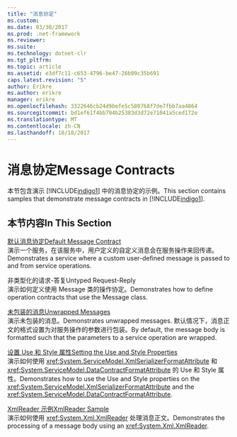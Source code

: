 ```yaml
---
title: "消息协定"
ms.custom: 
ms.date: 03/30/2017
ms.prod: .net-framework
ms.reviewer: 
ms.suite: 
ms.technology: dotnet-clr
ms.tgt_pltfrm: 
ms.topic: article
ms.assetid: e3df7c11-c653-4796-be47-26b09c35b691
caps.latest.revision: "5"
author: Erikre
ms.author: erikre
manager: erikre
ms.openlocfilehash: 3322646cb24d9befe5c580768f7de7fbb7aa4864
ms.sourcegitcommit: bd1ef61f4bb794b25383d3d72e71041a5ced172e
ms.translationtype: MT
ms.contentlocale: zh-CN
ms.lasthandoff: 10/18/2017
---
```

# <a name="message-contracts"></a><span data-ttu-id="a71d0-102">消息协定</span><span class="sxs-lookup"><span data-stu-id="a71d0-102">Message Contracts</span></span>
<span data-ttu-id="a71d0-103">本节包含演示 [!INCLUDE[indigo1](../../../../includes/indigo1-md.md)] 中的消息协定的示例。</span><span class="sxs-lookup"><span data-stu-id="a71d0-103">This section contains samples that demonstrate message contracts in [!INCLUDE[indigo1](../../../../includes/indigo1-md.md)].</span></span>  
  
## <a name="in-this-section"></a><span data-ttu-id="a71d0-104">本节内容</span><span class="sxs-lookup"><span data-stu-id="a71d0-104">In This Section</span></span>  
 [<span data-ttu-id="a71d0-105">默认消息协定</span><span class="sxs-lookup"><span data-stu-id="a71d0-105">Default Message Contract</span></span>](../../../../docs/framework/wcf/samples/default-message-contract.md)  
 <span data-ttu-id="a71d0-106">演示一个服务，在该服务中，用户定义的自定义消息会在服务操作来回传递。</span><span class="sxs-lookup"><span data-stu-id="a71d0-106">Demonstrates a service where a custom user-defined message is passed to and from service operations.</span></span>  
  
 <span data-ttu-id="a71d0-107">非类型化的请求-答复</span><span class="sxs-lookup"><span data-stu-id="a71d0-107">Untyped Request-Reply</span></span>  
 <span data-ttu-id="a71d0-108">演示如何定义使用 Message 类的操作协定。</span><span class="sxs-lookup"><span data-stu-id="a71d0-108">Demonstrates how to define operation contracts that use the Message class.</span></span>  
  
 [<span data-ttu-id="a71d0-109">未包装的消息</span><span class="sxs-lookup"><span data-stu-id="a71d0-109">Unwrapped Messages</span></span>](../../../../docs/framework/wcf/samples/unwrapped-messages.md)  
 <span data-ttu-id="a71d0-110">演示未包装的消息。</span><span class="sxs-lookup"><span data-stu-id="a71d0-110">Demonstrates unwrapped messages.</span></span> <span data-ttu-id="a71d0-111">默认情况下，消息正文的格式设置为对服务操作的参数进行包装。</span><span class="sxs-lookup"><span data-stu-id="a71d0-111">By default, the message body is formatted such that the parameters to a service operation are wrapped.</span></span>  
  
 [<span data-ttu-id="a71d0-112">设置 Use 和 Style 属性</span><span class="sxs-lookup"><span data-stu-id="a71d0-112">Setting the Use and Style Properties</span></span>](../../../../docs/framework/wcf/samples/setting-the-use-and-style-properties.md)  
 <span data-ttu-id="a71d0-113">演示如何使用 <xref:System.ServiceModel.XmlSerializerFormatAttribute> 和 <xref:System.ServiceModel.DataContractFormatAttribute> 的 Use 和 Style 属性。</span><span class="sxs-lookup"><span data-stu-id="a71d0-113">Demonstrates how to use the Use and Style properties on the <xref:System.ServiceModel.XmlSerializerFormatAttribute> and the <xref:System.ServiceModel.DataContractFormatAttribute>.</span></span>  
  
 [<span data-ttu-id="a71d0-114">XmlReader 示例</span><span class="sxs-lookup"><span data-stu-id="a71d0-114">XmlReader Sample</span></span>](../../../../docs/framework/wcf/samples/xmlreader-sample.md)  
 <span data-ttu-id="a71d0-115">演示如何使用 <xref:System.Xml.XmlReader> 处理消息正文。</span><span class="sxs-lookup"><span data-stu-id="a71d0-115">Demonstrates the processing of a message body using an <xref:System.Xml.XmlReader>.</span></span>
